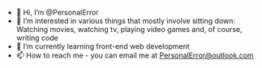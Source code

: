 - 👋 Hi, I’m @PersonalError
- 👀 I’m interested in various things that mostly involve sitting down: Watching movies, watching tv, playing video games and, of course, writing code
- 🌱 I’m currently learning front-end web development
- 📫 How to reach me - you can email me at PersonalError@outlook.com

